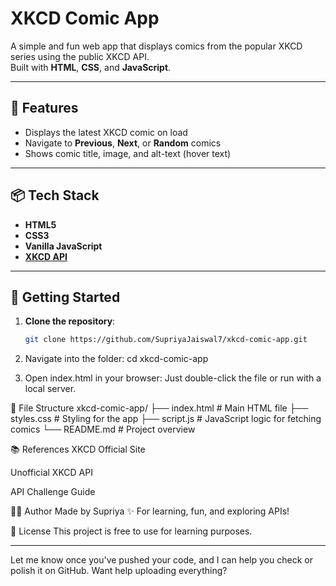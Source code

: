 # XKCD Comic App

A simple and fun web app that displays comics from the popular XKCD series using the public XKCD API.  
Built with **HTML**, **CSS**, and **JavaScript**.

---

## 🌟 Features

- Displays the latest XKCD comic on load
- Navigate to **Previous**, **Next**, or **Random** comics
- Shows comic title, image, and alt-text (hover text)

---

## 📦 Tech Stack

- **HTML5**
- **CSS3**
- **Vanilla JavaScript**
- **[XKCD API](https://theultimateapichallenge.com/xkcd-api/)**

---

## 🚀 Getting Started

1. **Clone the repository**:
   ```bash
   git clone https://github.com/SupriyaJaiswal7/xkcd-comic-app.git

2. Navigate into the folder:
    cd xkcd-comic-app

3. Open index.html in your browser: Just double-click the file or run with a local server.

📁 File Structure
xkcd-comic-app/
├── index.html      # Main HTML file
├── styles.css      # Styling for the app
├── script.js       # JavaScript logic for fetching comics
└── README.md       # Project overview


📚 References
XKCD Official Site

Unofficial XKCD API

API Challenge Guide

👩‍💻 Author
Made by Supriya ✨
For learning, fun, and exploring APIs!

📄 License
This project is free to use for learning purposes.

---

Let me know once you've pushed your code, and I can help you check or polish it on GitHub. Want help uploading everything?
